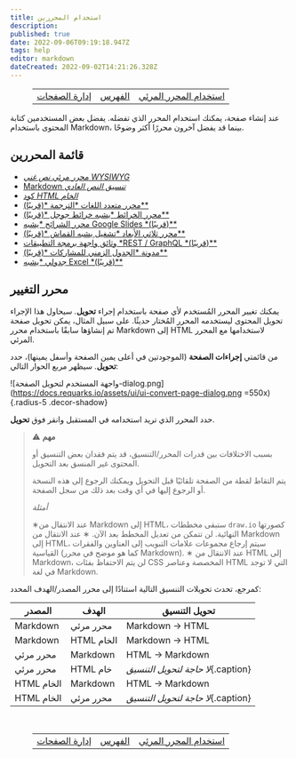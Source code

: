 ```yaml
---
title: استخدام المحررين
description: 
published: true
date: 2022-09-06T09:19:18.947Z
tags: help
editor: markdown
dateCreated: 2022-09-02T14:21:26.328Z
---
```


<figure class="table chapter-navigator">
  <table>
    <tbody>
      <tr>
        <td><a href="/ar/help/web_pages">إدارة الصفحات</a></td>
        <td><a href="/ar/help">الفهرس</a></td>
        <td><a href="/ar/help/web_visual_editor">استخدام المحرر المرئي</a></td>
      </tr>
    </tbody>
  </table>
</figure>

عند إنشاء صفحة، يمكنك استخدام المحرر الذي تفضله. يفضل بعض المستخدمين كتابة المحتوى باستخدام Markdown، بينما قد يفضل آخرون محررًا أكثر وضوحًا.

## قائمة المحررين

- [محرر مرئي *نص غني WYSIWYG*](/ar/help/web_visual_editor)
- [Markdown *تنسيق النص العادي*](/ar/help/web_markdown_editor)
- [كود *HTML الخام*](/ar/help/web_html_editor)
- [محرر متعدد اللغات *الترجمة *(قريبًا)**](/ar/help/web_multi_editor)
- [محرر الخرائط *يشبه خرائط جوجل *(قريبًا)**](/ar/help/web_map_editor)
- [محرر الشرائح *يشبه Google Slides *(قريبًا)**](/ar/help/web_map_editor)
- [محرر ثلاثي الأبعاد *تشغيل يشبه القماش *(قريبًا)**](/ar/help/web_3d_editor)
- [وثائق واجهة برمجة التطبيقات *REST / GraphQL *(قريبًا)**](/ar/help/web_api)
- [مدونة *الجدول الزمني للمشاركات *(قريبًا)**](/ar/help/web_blog)
- [جدولي *يشبه Excel *(قريبًا)**](/ar/help/web_tabular)

## محرر التغيير

يمكنك تغيير المحرر المُستخدم لأي صفحة باستخدام إجراء **تحويل**. سيحاول هذا الإجراء تحويل المحتوى ليستخدمه المحرر المُختار حديثًا. على سبيل المثال، يمكن تحويل صفحة تم إنشاؤها سابقًا باستخدام محرر Markdown إلى HTML لاستخدامها مع المحرر المرئي.

من قائمتي **إجراءات الصفحة** (الموجودتين في أعلى يمين الصفحة وأسفل يمينها)، حدد **تحويل**. سيظهر مربع الحوار التالي:

![واجهة المستخدم لتحويل الصفحة-dialog.png](https://docs.requarks.io/assets/ui/ui-convert-page-dialog.png =550x){.radius-5 .decor-shadow}

حدد المحرر الذي تريد استخدامه في المستقبل وانقر فوق **تحويل**.

> :warning: **مهم**
> 
> بسبب الاختلافات بين قدرات المحرر/التنسيق، قد يتم فقدان بعض التنسيق أو المحتوى غير المنسق بعد التحويل.
> 
> يتم التقاط لقطة من الصفحة تلقائيًا قبل التحويل ويمكنك الرجوع إلى هذه النسخة أو الرجوع إليها في أي وقت بعد ذلك من سجل الصفحة.
> 
> _أمثلة_
> 
> &#8727;عند الانتقال من Markdown إلى HTML، ستبقى مخططات `draw.io` كصورتها النهائية. لن تتمكن من تعديل المخطط بعد الآن.
> &#8727; عند الانتقال من Markdown إلى HTML، سيتم إرجاع مجموعات علامات التبويب إلى العناوين والفقرات القياسية (كما هو موضح في محرر Markdown).
> &#8727; عند الانتقال من HTML إلى Markdown، لن يتم الاحتفاظ بفئات CSS المخصصة وعناصر HTML التي لا توجد في لغة Markdown.

كمرجع، تحدث تحويلات التنسيق التالية استنادًا إلى محرر المصدر/الهدف المحدد:

| المصدر | الهدف | تحويل التنسيق
| -- | -- | -- |
| Markdown | محرر مرئي | Markdown → HTML |
| Markdown | HTML الخام | Markdown → HTML |
| محرر مرئي | Markdown | HTML → Markdown |
| محرر مرئي | HTML خام | *لا حاجة لتحويل التنسيق*{.caption} |
| HTML الخام | Markdown | HTML → Markdown |
| HTML الخام | محرر مرئي | *لا حاجة لتحويل التنسيق*{.caption} |



<br>

<figure class="table chapter-navigator">
  <table>
    <tbody>
      <tr>
        <td><a href="/ar/help/web_pages">إدارة الصفحات</a></td>
        <td><a href="/ar/help">الفهرس</a></td>
        <td><a href="/ar/help/web_visual_editor">استخدام المحرر المرئي</a></td>
      </tr>
    </tbody>
  </table>
</figure>